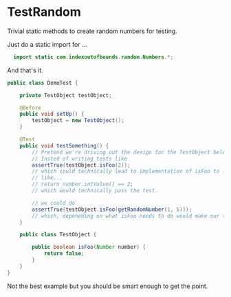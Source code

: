 TestRandom
==========

Trivial static methods to create random numbers for testing.

Just do a static import for ...
```java
  import static com.indexoutofbounds.random.Numbers.*;
```
And that's it.

```java
public class DemoTest {

    private TestObject testObject;

    @Before
    public void setUp() {
        testObject = new TestObject();
    }

    @Test
    public void testSomething() {
        // Pretend we're driving out the design for the TestObject below.
        // Insted of writing tests like
        assertTrue(testObject.isFoo(2));
        // which could technically lead to implementation of isFoo to look
        // like...
        // return number.intValue() == 2;
        // which would technically pass the test.

        // we could do
        assertTrue(testObject.isFoo(getRandomNumber(1, 5)));
        // which, depeneding on what isFoo needs to do would make our tests less fragile.
    }

    public class TestObject {

        public boolean isFoo(Number number) {
            return false;
        }
    }
}
```
Not the best example but you should be smart enough to get the point.
